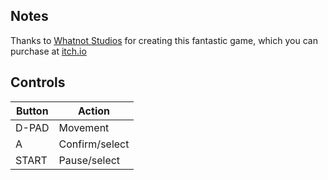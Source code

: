 ## Notes

Thanks to [Whatnot Studios](https://jdmgames.itch.io) for creating this fantastic game, which you can purchase at [itch.io](https://jdmgames.itch.io/bones-in-the-boneyard)


## Controls

| Button | Action         |
| ------ | -------------- |
| D-PAD  | Movement       |
| A      | Confirm/select |
| START  | Pause/select   |

